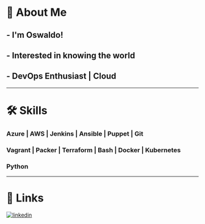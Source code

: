 # 🚀 About Me
## - I'm Oswaldo!
## - Interested in knowing the world
## - DevOps Enthusiast | Cloud
---
# 🛠 Skills
### Azure | AWS | Jenkins | Ansible | Puppet | Git
### Vagrant | Packer | Terraform | Bash | Docker | Kubernetes
### Python
---
# 🔗 Links
[![linkedin](https://img.shields.io/badge/linkedin-0A66C2?style=for-the-badge&logo=linkedin&logoColor=white)](https://www.linkedin.com/in/oswaldo-solano/)
